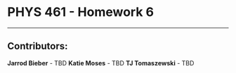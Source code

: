 
# PHYS 461 - Homework 6
---

## Contributors:
**Jarrod Bieber** - TBD
**Katie Moses** - TBD
**TJ Tomaszewski** - TBD
